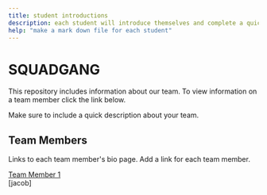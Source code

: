 ```yaml
---
title: student introductions
description: each student will introduce themselves and complete a quick bio
help: "make a mark down file for each student"
---
```


# SQUADGANG

This repository includes information about our team. To view information on a team member click the link below.

Make sure to include a quick description about your team.

## Team Members

Links to each team member's bio page. Add a link for each team member.

[Team Member 1](/member1.md)\
[jacob]